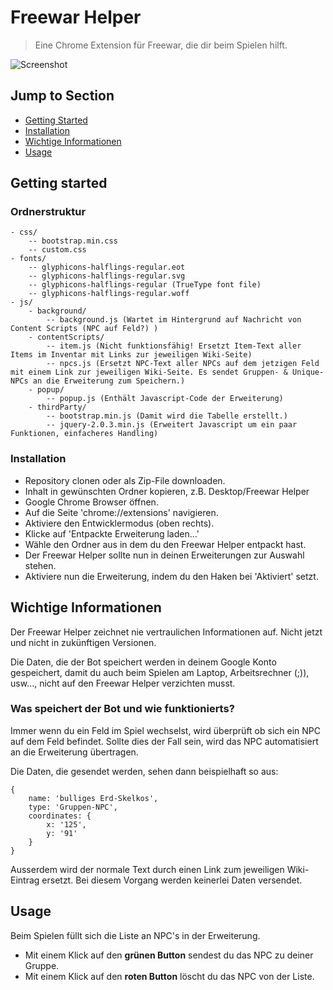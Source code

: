 # Freewar Helper
> Eine Chrome Extension für Freewar, die dir beim Spielen hilft.

![Screenshot](http://i.imgur.com/GA0KXRG.png)

## Jump to Section

* [Getting Started](#getting-started)
* [Installation](#installation)
* [Wichtige Informationen](#wichtige-informationen)
* [Usage](#usage)

## Getting started

### Ordnerstruktur

	- css/
		-- bootstrap.min.css
		-- custom.css
	- fonts/
		-- glyphicons-halflings-regular.eot
        -- glyphicons-halflings-regular.svg
        -- glyphicons-halflings-regular (TrueType font file)
        -- glyphicons-halflings-regular.woff
	- js/
		- background/
			-- background.js (Wartet im Hintergrund auf Nachricht von Content Scripts (NPC auf Feld?) )
		- contentScripts/
			-- item.js (Nicht funktionsfähig! Ersetzt Item-Text aller Items im Inventar mit Links zur jeweiligen Wiki-Seite)
			-- npcs.js (Ersetzt NPC-Text aller NPCs auf dem jetzigen Feld mit einem Link zur jeweiligen Wiki-Seite. Es sendet Gruppen- & Unique-NPCs an die Erweiterung zum Speichern.)
		- popup/
			-- popup.js (Enthält Javascript-Code der Erweiterung)
		- thirdParty/
			-- bootstrap.min.js (Damit wird die Tabelle erstellt.)
			-- jquery-2.0.3.min.js (Erweitert Javascript um ein paar Funktionen, einfacheres Handling)

### Installation

- Repository clonen oder als Zip-File downloaden.
- Inhalt in gewünschten Ordner kopieren, z.B. Desktop/Freewar Helper
- Google Chrome Browser öffnen.
- Auf die Seite 'chrome://extensions' navigieren.
- Aktiviere den Entwicklermodus (oben rechts).
- Klicke auf 'Entpackte Erweiterung laden...'
- Wähle den Ordner aus in dem du den Freewar Helper entpackt hast.
- Der Freewar Helper sollte nun in deinen Erweiterungen zur Auswahl stehen.
- Aktiviere nun die Erweiterung, indem du den Haken bei 'Aktiviert' setzt.

## Wichtige Informationen

Der Freewar Helper zeichnet nie vertraulichen Informationen auf. Nicht jetzt und nicht in zukünftigen Versionen.

Die Daten, die der Bot speichert werden in deinem Google Konto gespeichert, damit du auch beim Spielen am Laptop, Arbeitsrechner (;)), usw..., nicht auf den Freewar Helper verzichten musst. 

### Was speichert der Bot und wie funktionierts?

Immer wenn du ein Feld im Spiel wechselst, wird überprüft ob sich ein NPC auf dem Feld befindet. Sollte dies der Fall sein, wird das NPC automatisiert an die Erweiterung übertragen.

Die Daten, die gesendet werden, sehen dann beispielhaft so aus:

```
{
	name: 'bulliges Erd-Skelkos',
	type: 'Gruppen-NPC',
	coordinates: {
		x: '125',
		y: '91'
	}
}
```

Ausserdem wird der normale Text durch einen Link zum jeweiligen Wiki-Eintrag ersetzt. Bei diesem Vorgang werden keinerlei Daten versendet.

## Usage

Beim Spielen füllt sich die Liste an NPC's in der Erweiterung. 
- Mit einem Klick auf den **grünen Button** sendest du das NPC zu deiner Gruppe. 
- Mit einem Klick auf den **roten Button** löscht du das NPC von der Liste.
	




